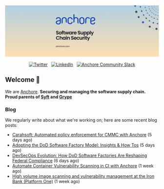 <p align="center">
  <a href="https://anchore.com" target="_blank"><img src="https://raw.githubusercontent.com/anchore/.github/main/.github/banner.jpg"></a>
</p>
<p align="center">
  &nbsp;<a href="https://twitter.com/anchore" target="_blank"><img alt="Twitter" src="https://img.shields.io/badge/Twitter-303030?style=for-the-badge&logo=x&logoColor=%23ffffff"></a>&nbsp;
  &nbsp;<a href="https://www.linkedin.com/company/anchore" target="_blank"><img alt="LinkedIn" src="https://img.shields.io/badge/LinkedIn-1667be?style=for-the-badge&logo=linkedin&logoColor=%23ffffff"></a>&nbsp;
  &nbsp;<a href="https://anchore.com/slack" target="_blank"><img alt="Anchore Community Slack" src="https://img.shields.io/badge/Slack-4A154B?style=for-the-badge&logo=slack&logoColor=white"></a>&nbsp;
</p>

## Welcome 👋

We are [Anchore](https://anchore.com/).
**Securing and managing the software supply chain. Proud parents of [Syft](https://github.com/anchore/syft) and [Grype](https://github.com/anchore/grype)**

### Blog 

We regularly write about what we're working on; here are some recent blog posts:


- [Carahsoft: Automated policy enforcement for CMMC with Anchore](https://anchore.com/webinars/carahsoft-automated-policy-enforcement-for-cmmc-with-anchore/) (5 days ago)
- [Adopting the DoD Software Factory Model: Insights &amp; How Tos](https://anchore.com/webinars/adopting-the-dod-software-factory-model-insights-how-tos/) (5 days ago)
- [DevSecOps Evolution: How DoD Software Factories Are Reshaping Federal Compliance](https://anchore.com/blog/devsecops-evolution-how-dod-software-factories-are-reshaping-federal-compliance/) (6 days ago)
- [Automate Container Vulnerability Scanning in CI with Anchore](https://anchore.com/blog/automate-container-vulnerability-scanning-in-continuous-integration-ci-with-anchore/) (1 week ago)
- [High volume image scanning and vulnerability management at the Iron Bank (Platform One)](https://anchore.com/blog/platform-one-iron-bank-case-study-container-scanning-vulnerablity-management/) (1 week ago)
